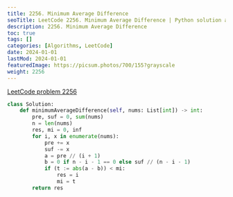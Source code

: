 ```yaml
---
title: 2256. Minimum Average Difference
seoTitle: LeetCode 2256. Minimum Average Difference | Python solution and explanation
description: 2256. Minimum Average Difference
toc: true
tags: []
categories: [Algorithms, LeetCode]
date: 2024-01-01
lastMod: 2024-01-01
featuredImage: https://picsum.photos/700/155?grayscale
weight: 2256
---
```


[LeetCode problem 2256](https://leetcode.com/problems/minimum-average-difference/)

```python
class Solution:
    def minimumAverageDifference(self, nums: List[int]) -> int:
        pre, suf = 0, sum(nums)
        n = len(nums)
        res, mi = 0, inf
        for i, x in enumerate(nums):
            pre += x
            suf -= x
            a = pre // (i + 1)
            b = 0 if n - i - 1 == 0 else suf // (n - i - 1)
            if (t := abs(a - b)) < mi:
                res = i
                mi = t
        return res

```
